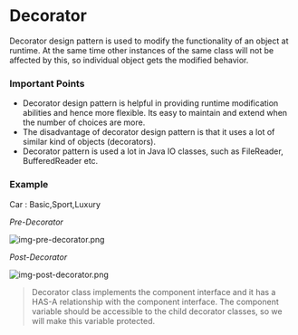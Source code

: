 # Decorator
Decorator design pattern is used to modify the functionality of an object at runtime. At the same time other instances of the same class will not be affected by this, so individual object gets the modified behavior.

### Important Points
* Decorator design pattern is helpful in providing runtime modification abilities and hence more flexible. Its easy to maintain and extend when the number of choices are more.
* The disadvantage of decorator design pattern is that it uses a lot of similar kind of objects (decorators).
* Decorator pattern is used a lot in Java IO classes, such as FileReader, BufferedReader etc.

### Example 
Car : Basic,Sport,Luxury 

*Pre-Decorator*

![img-pre-decorator.png](https://journaldev.nyc3.cdn.digitaloceanspaces.com/2013/07/inheritance-hierarchy.png)

*Post-Decorator*

![img-post-decorator.png](https://journaldev.nyc3.cdn.digitaloceanspaces.com/2013/07/decorator-pattern-450x312.png)

>Decorator class implements the component interface and it has a HAS-A relationship with the component interface. The component variable should be accessible to the child decorator classes, so we will make this variable protected.
